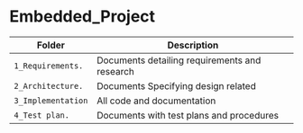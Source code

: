 # Embedded_Project
Folder           | Description
-----------------|--------------------
`1_Requirements.`  | Documents detailing requirements and research
`2_Architecture.`  | Documents Specifying design related
`3_Implementation` | All code and documentation
`4_Test plan.`     | Documents with test plans and procedures
